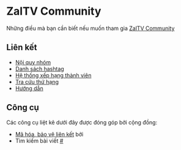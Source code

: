 # ZalTV Community

Những điều mà bạn cần biết nếu muốn tham gia [ZalTV Community](https://www.facebook.com/groups/zaltv.community/)

## Liên kết

- [Nội quy nhóm](rules.md)
- [Danh sách hashtag](hashtags.md)
- [Hệ thống xếp hạng thành viên](rank.md)
- [Tra cứu thứ hạng](https://zaltv.gq/rank)
- [Hướng dẫn](huongdan.md)

## Công cụ

Các công cụ liệt kê dưới đây được đóng góp bởi cộng đồng:

-  [Mã hóa, bảo vệ liên kết]() bởi []()
-  Tìm kiếm bài viết [#](https://#)
